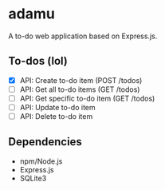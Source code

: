 # adamu

A to-do web application based on Express.js.

## To-dos (lol)

- [x] API: Create to-do item (POST /todos)
- [ ] API: Get all to-do items (GET /todos)
- [ ] API: Get specific to-do item (GET /todos)
- [ ] API: Update to-do item
- [ ] API: Delete to-do item

## Dependencies

- npm/Node.js
- Express.js
- SQLite3
